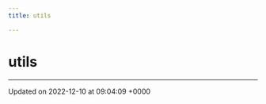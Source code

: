 ```yaml
---
title: utils

---
```


# utils








-------------------------------

Updated on 2022-12-10 at 09:04:09 +0000